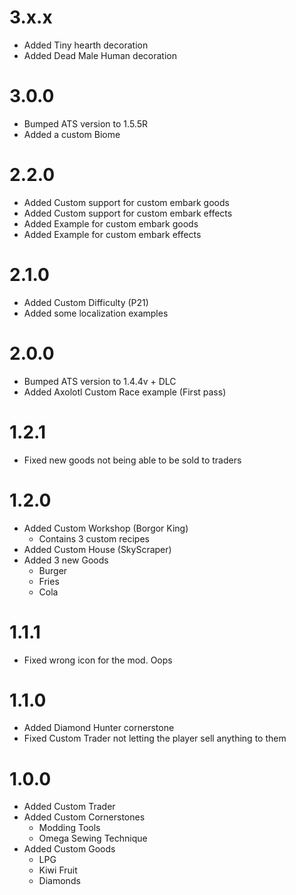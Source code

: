 # 3.x.x
- Added Tiny hearth decoration
- Added Dead Male Human decoration

# 3.0.0
- Bumped ATS version to 1.5.5R
- Added a custom Biome

# 2.2.0
- Added Custom support for custom embark goods
- Added Custom support for custom embark effects
- Added Example for custom embark goods
- Added Example for custom embark effects

# 2.1.0
- Added Custom Difficulty (P21)
- Added some localization examples

# 2.0.0
- Bumped ATS version to 1.4.4v + DLC
- Added Axolotl Custom Race example (First pass)

# 1.2.1
- Fixed new goods not being able to be sold to traders

# 1.2.0
- Added Custom Workshop (Borgor King)
  - Contains 3 custom recipes
- Added Custom House (SkyScraper) 
- Added 3 new Goods
  - Burger
  - Fries
  - Cola

# 1.1.1
- Fixed wrong icon for the mod. Oops

# 1.1.0
- Added Diamond Hunter cornerstone
- Fixed Custom Trader not letting the player sell anything to them

# 1.0.0
- Added Custom Trader
- Added Custom Cornerstones
  - Modding Tools
  - Omega Sewing Technique
- Added Custom Goods
  - LPG
  - Kiwi Fruit
  - Diamonds
